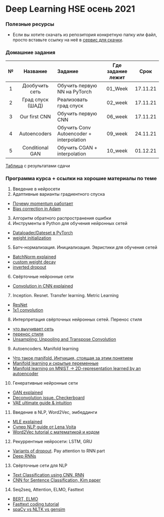#  Deep Learning HSE осень 2021


### Полезные ресурсы
* Если вы хотите скачать из репозитория конкретную папку или файл, просто вставьте ссылку на неё в [сервис для скачки](https://minhaskamal.github.io/DownGit/#/home?url=). 

### Домашние задания
| №      | Название        | Задание                                  | Где задание лежит  | Срок     |
| :---:  |:-------------:  | :--------------------------------------  | :----------------: | :------: |
| 1      | Дообучить сеть  | Обучить первую NN на PyTorch             | 01_Week            | 17.11.21 |
| 2      | Град спуск (ШАД)| Реализовать град спуск                   | 02_week            | 17.11.21 |
| 3      | Our first CNN   | Обучить первую CNN                       | 06_week            | 17.11.21 |
| 4      | Autoencoders    | Обучить Conv Autoencoder + interpolation | 09_week            | 24.11.21 |
| 5      | Conditional GAN | Обучить  CGAN + interpolation            | 10_week            | 01.12.21 |

[Таблица](https://docs.google.com/spreadsheets/d/1jjvWV7kHw88akCuMFbbAcNsnrUdGH530hUTAhhm182w/edit#gid=0) с результатами сдачи

### Программа курса + ссылки на хорошие материалы по теме
01. Введение в нейросети
02. Адаптивные варианты градиентного спуска
   - [Почему momentum работает](https://distill.pub/2017/momentum/)
   - [Bias correction in Adam](https://www.youtube.com/watch?v=-0ZMU-gnm2g)
03. Алгоритм обратного распространения ошибки
04. Инструменты в Python для обучения нейронных сетей
   - [Dataloader/Dateset в PyTorch](https://discuss.pytorch.org/t/making-iterable-objects-using-torch-utils-data-dataloader/16681/2)
   - [weight initialization](https://www.deeplearningwizard.com/deep_learning/boosting_models_pytorch/weight_initialization_activation_functions/)
05. Батч-нормализация. Инициализация. Эвристики для обучения сетей
   - [BatchNorm explained](https://towardsdatascience.com/batch-normalization-in-3-levels-of-understanding-14c2da90a338)
   - [custom weight decay](https://raberrytv.wordpress.com/2017/10/29/pytorch-weight-decay-made-easy/)
   - [inverted dropout](https://www.coursera.org/lecture/deep-neural-network/dropout-regularization-eM33A)
06. Свёрточные нейронные сети
   - [Convolution in CNN explained](https://www.youtube.com/watch?v=KTB_OFoAQcc)
07. Inception. Resnet. Transfer learning. Metric Learning
   - [ResNet](https://towardsdatascience.com/understanding-and-visualizing-resnets-442284831be8)
   - [1x1 convolution](https://stats.stackexchange.com/questions/194142/what-does-1x1-convolution-mean-in-a-neural-network)
08. Интерпретация свёрточных нейронных сетей. Перенос стиля
   - [что выучивает сеть](https://towardsdatascience.com/understanding-your-convolution-network-with-visualizations-a4883441533b)
   - [перенос стиля](https://towardsdatascience.com/neural-style-transfer-applications-data-augmentation-43d1dc1aeecc) 
   - [Unsampling: Unpooling and Transpose Convolution](https://medium.com/jun-devpblog/dl-12-unsampling-unpooling-and-transpose-convolution-831dc53687ce)
09. Autoencoders. Manifold learning
   - [Что такое manifold. Интуиция, стоящая за этим понятием](https://bjlkeng.github.io/posts/manifolds/)
   - [Manifold learning и скрытые переменные](https://habr.com/ru/post/331500/)
   - [Manifold learning on MNIST -> 2D-representation learned by an autoencoder](https://www.kaggle.com/apapiu/manifold-learning-and-autoencoders/notebook)
10. Генеративные нейронные сети
   - [GAN explained](https://www.coursera.org/learn/build-basic-generative-adversarial-networks-gans/lecture/gIAJ0/putting-it-all-together)
   - [Deconvolution issue. Checkerboard](https://distill.pub/2016/deconv-checkerboard/)
   - [VAE ultimate guide & intuition](https://towardsdatascience.com/understanding-variational-autoencoders-vaes-f70510919f73)
11. Введение в NLP, Word2Vec, эмбеддинги
   - [MLE explained](https://towardsdatascience.com/probability-concepts-explained-maximum-likelihood-estimation-c7b4342fdbb1)
   - [Супер NLP guide от Lena Voita](https://lena-voita.github.io/nlp_course.html)
   - [Word2Vec tutorial с математикой и кодом](https://nbviewer.org/github/Yorko/mlcourse_open/blob/master/jupyter_russian/tutorials/word2vec_demonzheg.ipynb)
12. Рекуррентные нейросети: LSTM, GRU
   - [Variants of dropout](https://towardsdatascience.com/12-main-dropout-methods-mathematical-and-visual-explanation-58cdc2112293). Pay attention to RNN part
   - [Deep RNNs](https://www.coursera.org/lecture/nlp-sequence-models/deep-rnns-ehs0S)
13. Свёрточные сети для NLP
   - [Text Classification using CNN, RNN](https://medium.com/jatana/report-on-text-classification-using-cnn-rnn-han-f0e887214d5f)
   - [CNN for Sentence Classification, Kim paper](https://arxiv.org/pdf/1408.5882.pdf)
14. Seq2seq, Attention, ELMO, Fasttext
   - [BERT, ELMO](https://jalammar.github.io/illustrated-bert/)
   - [Fasttext coding tutorial](https://towardsdatascience.com/fasttext-for-text-classification-a4b38cbff27c)
   - [spaCy vs NLTK vs gensim](https://www.kaggle.com/faressayah/nlp-with-spacy-nltk-gensim)
   